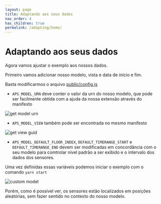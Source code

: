 ```yaml
---
layout: page
title: Adaptando aos seus dados
nav_order: 4
has_children: true
permalink: /adapting/home/
---
```


# Adaptando aos seus dados

Agora vamos ajustar o exemplo aos nossos dados.

Primeiro vamos adicionar nosso modelo, vista e data de início e fim.

Basta modificarmos o arquivo [public/config.js](https://github.com/autodesk-platform-services/aps-iot-extensions-demo/blob/master/public/config.js)

- `APS_MODEL_URN` deve conter o valor da urn do nosso modelo, que pode ser facilmente obtida com a ajuda da nossa extensão através do manifesto

![get model urn](../../assets/images/get_model_urn.gif)

- `APS_MODEL_VIEW` também pode ser encontrada no mesmo manifesto

![get view guid](../../assets/images/get_view_guid.gif)

- `APS_MODEL_DEFAULT_FLOOR_INDEX`, `DEFAULT_TIMERANGE_START` e `DEFAULT_TIMERANGE_END` devem ser modificadas em concordância com o seu modelo para comtrolar nível padrão a ser exibido e o intervalo dos dados dos sensores.

Uma vez definidas essas variáveis podemos iniciar o exemplo com o comando `yarn start`

![custom model](../../assets/images/custom_model.gif)

Porém, como é possivel ver, os sensores estão localizados em posições aleatórias, sem fazer sentido no contexto do nosso modelo.

